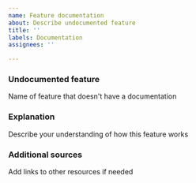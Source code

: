 ```yaml
---
name: Feature documentation
about: Describe undocumented feature
title: ''
labels: Documentation
assignees: ''

---
```


### Undocumented feature
Name of feature that doesn't have a documentation

### Explanation
Describe your understanding of how this feature works

### Additional sources
Add links to other resources if needed
